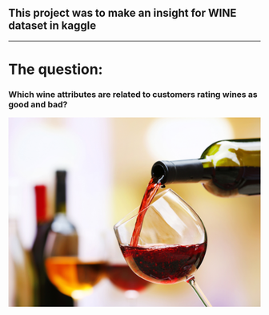 ## This project was to make an insight for WINE dataset in kaggle 

--------------------------------
# The question:
### Which wine attributes are related to customers rating wines as good and bad?

![](dataset-original.jpg)
